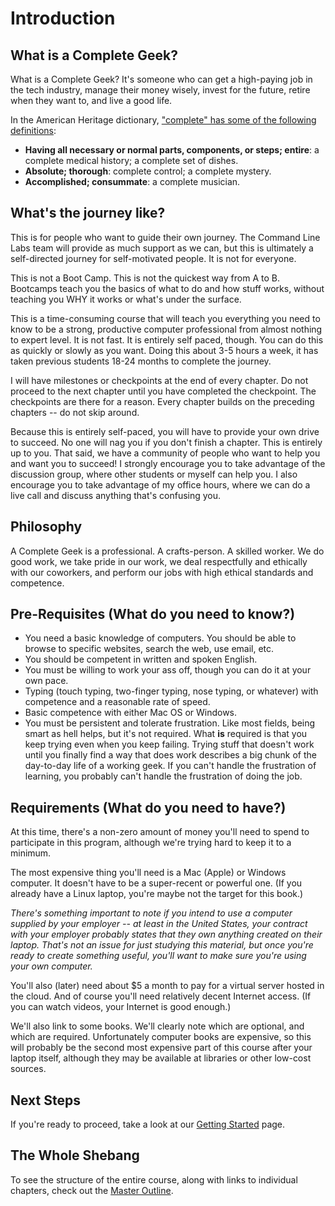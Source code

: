 # Introduction

## What is a Complete Geek?

What is a Complete Geek? It's someone who can get a high-paying job in the tech industry, manage their money wisely, invest for the future, retire when they want to, and live a good life.

In the American Heritage dictionary, ["complete" has some of the following definitions](https://www.ahdictionary.com/word/search.html?q=complete&submit.x=42&submit.y=23):

* **Having all necessary or normal parts, components, or steps; entire**: a complete medical history; a complete set of dishes.
* **Absolute; thorough**: complete control; a complete mystery.
* **Accomplished; consummate**: a complete musician.

## What's the journey like?

This is for people who want to guide their own journey. The Command Line Labs team will provide as much support as we can, but this is ultimately a self-directed journey for self-motivated people. It is not for everyone.

This is not a Boot Camp. This is not the quickest way from A to B. Bootcamps teach you the basics of what to do and how stuff works, without teaching you WHY it works or what's under the surface.

This is a time-consuming course that will teach you everything you need to know to be a strong, productive computer professional from almost nothing to expert level. It is not fast. It is entirely self paced, though. You can do this as quickly or slowly as you want. Doing this about 3-5 hours a week, it has taken previous students 18-24 months to complete the journey.

I will have milestones or checkpoints at the end of every chapter. Do not proceed to the next chapter until you have completed the checkpoint. The checkpoints are there for a reason. Every chapter builds on the preceding chapters -- do not skip around.

Because this is entirely self-paced, you will have to provide your own drive to succeed. No one will nag you if you don't finish a chapter. This is entirely up to you. That said, we have a community of people who want to help you and want you to succeed! I strongly encourage you to take advantage of the discussion group, where other students or myself can help you. I also encourage you to take advantage of my office hours, where we can do a live call and discuss anything that's confusing you.

## Philosophy

A Complete Geek is a professional. A crafts-person. A skilled worker. We do good work, we take pride in our work, we deal respectfully and ethically with our coworkers, and perform our jobs with high ethical standards and competence.

## Pre-Requisites (What do you need to know?)

* You need a basic knowledge of computers. You should be able to browse to specific websites, search the web, use email, etc.
* You should be competent in written and spoken English.
* You must be willing to work your ass off, though you can do it at your own pace.
* Typing (touch typing, two-finger typing, nose typing, or whatever) with competence and a reasonable rate of speed.
* Basic competence with either Mac OS or Windows.
* You must be persistent and tolerate frustration. Like most fields, being smart as hell helps, but it's not required. What **is** required is that you keep trying even when you keep failing. Trying stuff that doesn't work until you finally find a way that does work describes a big chunk of the day-to-day life of a working geek. If you can't handle the frustration of learning, you probably can't handle the frustration of doing the job.

## Requirements (What do you need to have?)

At this time, there's a non-zero amount of money you'll need to spend to participate in this program, although we're trying hard to keep it to a minimum.

The most expensive thing you'll need is a Mac (Apple) or Windows computer. It doesn't have to be a super-recent or powerful one. (If you already have a Linux laptop, you're maybe not the target for this book.)

*There's something important to note if you intend to use a computer supplied by your employer -- at least in the United States, your contract with your employer probably states that they own anything created on their laptop. That's not an issue for just studying this material, but once you're ready to create something useful, you'll want to make sure you're using your own computer.*

You'll also (later) need about $5 a month to pay for a virtual server hosted in the cloud. And of course you'll need relatively decent Internet access. (If you can watch videos, your Internet is good enough.)

We'll also link to some books. We'll clearly note which are optional, and which are required. Unfortunately computer books are expensive, so this will probably be the second most expensive part of this course after your laptop itself, although they may be available at libraries or other low-cost sources.

## Next Steps

If you're ready to proceed, take a look at our [Getting Started](docs/linux-basics/getting-started.md) page.

## The Whole Shebang

To see the structure of the entire course, along with links to individual chapters, check out the [Master Outline](./docs/master_outline.md).
